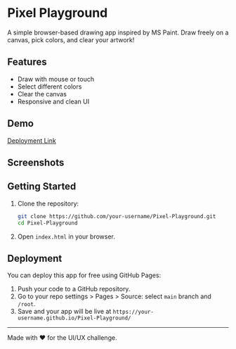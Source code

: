 # Pixel Playground

A simple browser-based drawing app inspired by MS Paint. Draw freely on a canvas, pick colors, and clear your artwork!

## Features
- Draw with mouse or touch
- Select different colors
- Clear the canvas
- Responsive and clean UI

## Demo
[Deployment Link](#) <!-- Replace with your GitHub Pages link after deployment -->

## Screenshots
<!-- Add screenshots here after running the app -->

## Getting Started
1. Clone the repository:
   ```bash
   git clone https://github.com/your-username/Pixel-Playground.git
   cd Pixel-Playground
   ```
2. Open `index.html` in your browser.

## Deployment
You can deploy this app for free using GitHub Pages:
1. Push your code to a GitHub repository.
2. Go to your repo settings > Pages > Source: select `main` branch and `/root`.
3. Save and your app will be live at `https://your-username.github.io/Pixel-Playground/`

---
Made with ❤️ for the UI/UX challenge. 